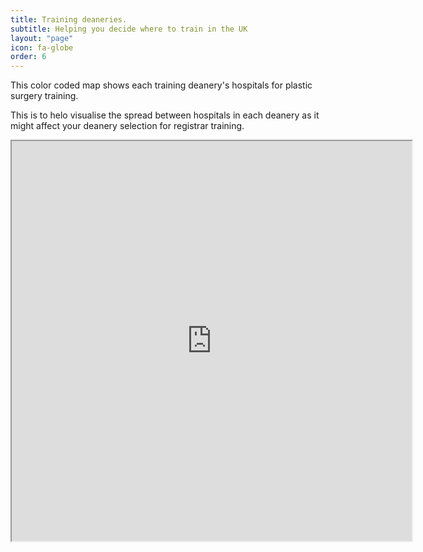 ```yaml
---
title: Training deaneries.
subtitle: Helping you decide where to train in the UK
layout: "page"
icon: fa-globe
order: 6
---
```

This color coded map shows each training deanery's hospitals for plastic surgery training.

This is to helo visualise the spread between hospitals in each deanery as it might affect your deanery selection for registrar training.


<iframe src="https://www.google.com/maps/d/embed?mid=13sBoDG6pJXf4PN73RedtTNxjYWznZOLu" width="640" height="640"></iframe>
